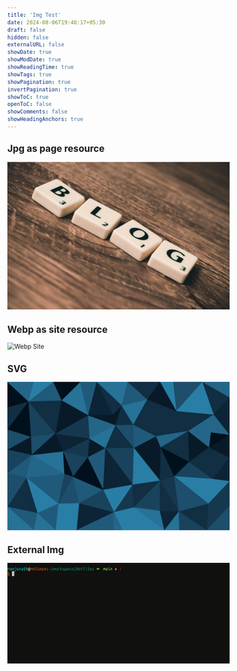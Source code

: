 ```yaml
---
title: 'Img Test'
date: 2024-08-06T19:48:17+05:30
draft: false
hidden: false
externalURL: false
showDate: true
showModDate: true
showReadingTime: true
showTags: true
showPagination: true
invertPagination: true
showToC: true
openToC: false
showComments: false
showHeadingAnchors: true
---
```


## Jpg as page resource

![Image Resource](pexels.jpg "Got it from Pexels")


## Webp as site resource

![Webp Site](/imgs/test.webp)

## SVG

![SVG Image](test.svg)

## External Img

![External Image](https://github.com/mnjm/github-media-repo/blob/main/dotfiles/zsh_prompt.png?raw=true)
